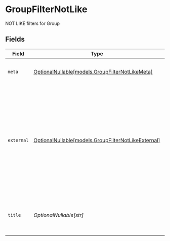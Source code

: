 # GroupFilterNotLike

NOT LIKE filters for Group


## Fields

| Field                                                                                                                                                           | Type                                                                                                                                                            | Required                                                                                                                                                        | Description                                                                                                                                                     | Example                                                                                                                                                         |
| --------------------------------------------------------------------------------------------------------------------------------------------------------------- | --------------------------------------------------------------------------------------------------------------------------------------------------------------- | --------------------------------------------------------------------------------------------------------------------------------------------------------------- | --------------------------------------------------------------------------------------------------------------------------------------------------------------- | --------------------------------------------------------------------------------------------------------------------------------------------------------------- |
| `meta`                                                                                                                                                          | [OptionalNullable[models.GroupFilterNotLikeMeta]](../models/groupfilternotlikemeta.md)                                                                          | :heavy_minus_sign:                                                                                                                                              | Metadata information for the Group                                                                                                                              |                                                                                                                                                                 |
| `external`                                                                                                                                                      | [OptionalNullable[models.GroupFilterNotLikeExternal]](../models/groupfilternotlikeexternal.md)                                                                  | :heavy_minus_sign:                                                                                                                                              | External is a reusable object that can be used to store external information about the employee from another system, used for third-party integration tracking. | {<br/>"sourceID": "example",<br/>"source": "example"<br/>}                                                                                                      |
| `title`                                                                                                                                                         | *OptionalNullable[str]*                                                                                                                                         | :heavy_minus_sign:                                                                                                                                              | The title of the group, must be unique within the school.                                                                                                       | example                                                                                                                                                         |